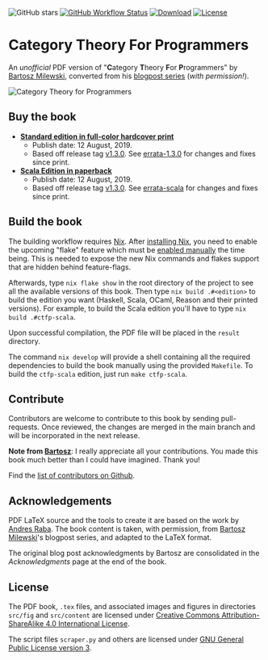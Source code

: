 ![GitHub stars][github stars]
[![GitHub Workflow Status][github workflow status]][github actions link]
[![Download][download badge]][github latest release]
[![License][license badge]][github latest release]

# Category Theory For Programmers

An _unofficial_ PDF version of "**C**ategory **T**heory **F**or **P**rogrammers"
by [Bartosz Milewski][bartosz github], converted from his [blogpost
series][blogpost series] (_with permission!_).

![Category Theory for Programmers][ctfp image]

## Buy the book

- **[Standard edition in full-color hardcover
  print][buy regular edition on blurb]**
  - Publish date: 12 August, 2019.
  - Based off release tag [v1.3.0][v1.3.0 github release link]. See
    [errata-1.3.0](errata-1.3.0.md) for changes and fixes since print.
- **[Scala Edition in paperback][buy scala edition on blurb]**
  - Publish date: 12 August, 2019.
  - Based off release tag [v1.3.0][v1.3.0 github release link]. See
    [errata-scala](errata-scala.md) for changes and fixes since print.

## Build the book

The building workflow requires [Nix][nix website]. After [installing
Nix][nix download website], you need to enable the upcoming "flake" feature
which must be [enabled manually][nixos wiki flake] the time being. This is
needed to expose the new Nix commands and flakes support that are hidden behind
feature-flags.

Afterwards, type `nix flake show` in the root directory of the project to see
all the available versions of this book. Then type `nix build .#<edition>` to
build the edition you want (Haskell, Scala, OCaml, Reason and their printed
versions). For example, to build the Scala edition you'll have to type
`nix build .#ctfp-scala`.

Upon successful compilation, the PDF file will be placed in the `result`
directory.

The command `nix develop` will provide a shell containing all the required
dependencies to build the book manually using the provided `Makefile`. To build
the `ctfp-scala` edition, just run `make ctfp-scala`.

## Contribute

Contributors are welcome to contribute to this book by sending pull-requests.
Once reviewed, the changes are merged in the main branch and will be
incorporated in the next release.

**Note from [Bartosz][bartosz github]**: I really appreciate all your
contributions. You made this book much better than I could have imagined. Thank
you!

Find the [list of contributors on Github][contributors].

## Acknowledgements

PDF LaTeX source and the tools to create it are based on the work by [Andres
Raba][andres raba github]. The book content is taken, with permission, from
[Bartosz Milewski][bartosz github]'s blogpost series, and adapted to the LaTeX
format.

The original blog post acknowledgments by Bartosz are consolidated in the
_Acknowledgments_ page at the end of the book.

## License

The PDF book, `.tex` files, and associated images and figures in directories
`src/fig` and `src/content` are licensed under [Creative Commons
Attribution-ShareAlike 4.0 International License][license cc by sa].

The script files `scraper.py` and others are licensed under [GNU General Public
License version 3][license gnu gpl].

[download badge]:
  https://img.shields.io/badge/Download-latest-green.svg?style=flat-square
[github actions link]: https://github.com/hmemcpy/milewski-ctfp-pdf/actions
[github stars]:
  https://img.shields.io/github/stars/hmemcpy/milewski-ctfp-pdf.svg?style=flat-square
[github workflow status]:
  https://img.shields.io/github/actions/workflow/status/hmemcpy/milewski-ctfp-pdf/nix-flake-check.yaml?branch=master&style=flat-square
[github latest release]:
  https://github.com/hmemcpy/milewski-ctfp-pdf/releases/latest
[license badge]:
  https://img.shields.io/badge/License-CC_By_SA-green.svg?style=flat-square
[ctfp image]:
  https://user-images.githubusercontent.com/601206/47271389-8eea0900-d581-11e8-8e81-5b932e336336.png
[bartosz github]: https://github.com/BartoszMilewski
[nixos wiki flake]: https://wiki.nixos.org/wiki/Flakes
[andres raba github]: https://github.com/sarabander
[contributors]: https://github.com/hmemcpy/milewski-ctfp-pdf/graphs/contributors
[license cc by sa]: https://spdx.org/licenses/CC-BY-SA-4.0.html
[license gnu gpl]: https://spdx.org/licenses/GPL-3.0.html
[blogpost series]:
  https://bartoszmilewski.com/2014/10/28/category-theory-for-programmers-the-preface/
[buy regular edition on blurb]:
  https://www.blurb.com/b/9621951-category-theory-for-programmers-new-edition-hardco
[buy scala edition on blurb]:
  https://www.blurb.com/b/9603882-category-theory-for-programmers-scala-edition-pape
[v1.3.0 github release link]:
  https://github.com/hmemcpy/milewski-ctfp-pdf/releases/tag/v1.3.0
[nix website]: https://nixos.org/nix/
[nix download website]: https://nixos.org/download.html
